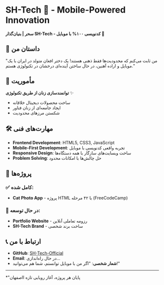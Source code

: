 # SH-Tech 🚀 - Mobile-Powered Innovation

**سحر | بنیان‌گذار SH-Tech - کدنویسی ۱۰۰% با موبایل 📱**

## 🌟 داستان من
"من ثابت می‌کنم که محدودیت‌ها فقط ذهنی هستند! 
یک دختر افغان متولد در ایران با یک موبایل و اراده آهنین، در حال ساختن آینده‌ای درخشان در تکنولوژی هستم."

## 🎯 مأموریت
**توانمندسازی زنان از طریق تکنولوژی** ✨
- ساخت محصولات دیجیتال خلاقانه
- ایجاد جامعه‌ای از زنان فناور
- شکستن مرزهای محدودیت

## 🛠️ مهارت‌های فنی
- **Frontend Development**: HTML5, CSS3, JavaScript
- **Mobile-First Development**: تجربه واقعی کدنویسی با موبایل
- **Responsive Design**: ساخت وبسایت‌های سازگار با همه دستگاه‌ها
- **Problem Solving**: حل چالش‌ها با امکانات محدود

## 🚀 پروژه‌ها
### ✅ کامل شده:
- **Cat Photo App** - پروژه HTML با ۴۲ مرحله (FreeCodeCamp)

### 🔄 در حال توسعه:
- **Portfolio Website** - رزومه تعاملی آنلاین
- **SH-Tech Brand** - ساخت برند شخصی

## 📞 ارتباط با من
- **GitHub**: [SH-Tech-Official](https://github.com/SH-Tech-Official)
- **Email**: در حال راه‌اندازی...
- **شعار شخصی**: "اگر من با موبایل توانستم، شما هم می‌توانید!"

---

*"پایان هر پروژه، آغاز رویایی تازه ااصفهان
